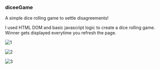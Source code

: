 ### diceeGame
A simple dice rolling game to settle disagreements!

I used HTML DOM and basic javascript logic to create a dice rolling game. Winner gets displayed everytime you refresh the page.

![1](https://user-images.githubusercontent.com/34137527/187039022-946c2065-478a-4d2f-aa6f-1365aaccd4af.PNG)

![2](https://user-images.githubusercontent.com/34137527/187039027-5ebe0ef0-ee89-467a-92bd-ddc4b65d9489.PNG)

![3](https://user-images.githubusercontent.com/34137527/187039028-77a11c37-8755-4657-a2bc-b864fd885a19.PNG)
